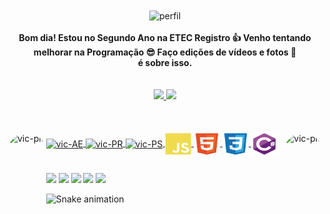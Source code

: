 <div align="center">
  <img align="center" alt="perfil" src="https://cdn.discordapp.com/attachments/825767075733307423/963238024068616333/test2.png">
</div><br>
<div align="center">
  <b>Bom dia! Estou no Segundo Ano na ETEC Registro 👍 Venho tentando melhorar na Programação 😎 Faço edições de vídeos e fotos 💪<br>
  é sobre isso.</b>
</div><br><br>

<div align="center">
  <a href="https://github.com/VicRuk">
  <img height="150em" src="https://github-readme-stats.vercel.app/api?username=VicRuk&show_icons=true&theme=dracula&include_all_commits=true&count_private=true"/>
  <img height="150em" src="https://github-readme-stats.vercel.app/api/top-langs/?username=VicRuk&layout=compact&langs_count=7&theme=dracula"/>
</div><br><br>
<div style="display: inline_block"><br>
  <img align="center" alt="vic-AE" height="35" width="45" src="https://cdn.jsdelivr.net/gh/devicons/devicon/icons/aftereffects/aftereffects-original.svg">
  <img align="center" alt="vic-PR" height="35" width="42" src="https://cdn.jsdelivr.net/gh/devicons/devicon/icons/premierepro/premierepro-original.svg">
  <img align="center" alt="vic-PS" height="35" width="43" src="https://cdn.jsdelivr.net/gh/devicons/devicon/icons/photoshop/photoshop-line.svg">
  <img align="center" alt="vic-JS" height="35" width="42" src="https://raw.githubusercontent.com/devicons/devicon/master/icons/javascript/javascript-plain.svg">
  <img align="center" alt="vic-HTML" height="35" width="42" src="https://raw.githubusercontent.com/devicons/devicon/master/icons/html5/html5-original.svg">
  <img align="center" alt="vic-CSS" height="35" width="42" src="https://raw.githubusercontent.com/devicons/devicon/master/icons/css3/css3-original.svg">
  <img align="center" alt="vic-Csharp" height="35" width="42" src="https://raw.githubusercontent.com/devicons/devicon/master/icons/csharp/csharp-original.svg">
  <img align="left" alt="vic-pic" height="150" style="border-radius:50px;" src="https://media.discordapp.net/attachments/825767075733307423/963234089912139796/ezgif.com-gif-maker.gif?width=265&height=180">
  <img align="right" alt="vic-pic" height="150" style="border-radius:50px;" src="https://cdn.discordapp.com/attachments/825767075733307423/963233539753668658/gif_cat.gif">
</div>
  
  ##
 
<div> 
  <a href="https://www.youtube.com/channel/UC8vWyKLaITcUV-2a4JeKlGg" target="_blank"><img src="https://img.shields.io/badge/YouTube-FF0000?style=for-the-badge&logo=youtube&logoColor=white" target="_blank"></a>
  <a href="https://www.instagram.com/vicruk_edits/" target="_blank"><img src="https://img.shields.io/badge/-Instagram-%23E4405F?style=for-the-badge&logo=instagram&logoColor=white" target="_blank"></a>
 	<a href="https://www.twitch.tv/vicruk" target="_blank"><img src="https://img.shields.io/badge/Twitch-9146FF?style=for-the-badge&logo=twitch&logoColor=white" target="_blank"></a>
  <a href = "mailto:vicrukprofissional@gmail.com"><img src="https://img.shields.io/badge/-Gmail-%23333?style=for-the-badge&logo=gmail&logoColor=white" target="_blank"></a>
  <a href="https://www.linkedin.com/in/victor-tamezava-120128232/" target="_blank"><img src="https://img.shields.io/badge/-LinkedIn-%230077B5?style=for-the-badge&logo=linkedin&logoColor=white" target="_blank"></a> 
 
  ![Snake animation](https://github.com/VicRuk/VicRuk/blob/output/github-contribution-grid-snake.svg)
 
</div>
